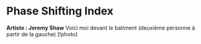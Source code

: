 # Phase Shifting Index
**Artiste : Jeremy Shaw**
Voici moi devant le batiment (deuxième personne à partir de la gauche)
[!photo]
